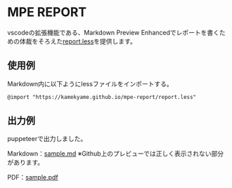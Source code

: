 # MPE REPORT

vscodeの拡張機能である、Markdown Preview Enhancedでレポートを書くための体裁をそろえた[report.less](./report.less)を提供します。

## 使用例

Markdown内に以下ようにlessファイルをインポートする。

```markdown
@import "https://kamekyame.github.io/mpe-report/report.less"
```


## 出力例

puppeteerで出力しました。

Markdown：[sample.md](./sample.md)
※Github上のプレビューでは正しく表示されない部分があります。

PDF：[sample.pdf](./sample.pdf)

